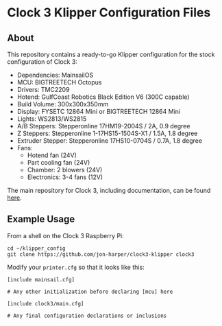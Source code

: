 # Clock 3 Klipper Configuration Files

## About

This repository contains a ready-to-go Klipper configuration for the stock configuration of Clock 3:

- Dependencies: MainsailOS
- MCU: BIGTREETECH Octopus
- Drivers: TMC2209
- Hotend: GulfCoast Robotics Black Edition V6 (300C capable)
- Build Volume: 300x300x350mm
- Display: FYSETC 12864 Mini or BIGTREETECH 12864 Mini
- Lights: WS2813/WS2815
- A/B Steppers: Stepperonline 17HM19-2004S / 2A, 0.9 degree
- Z Steppers: Stepperonline 1-17HS15-1504S-X1 / 1.5A, 1.8 degree
- Extruder Stepper: Stepperonline 17HS10-0704S / 0.7A, 1.8 degree
- Fans:
  - Hotend fan (24V)
  - Part cooling fan (24V)
  - Chamber: 2 blowers (24V)
  - Electronics: 3-4 fans (12V)
  
The main repository for Clock 3, including documentation, can be found [here](https://github.com/jon-harper/clock3).

## Example Usage

From a shell on the Clock 3 Raspberry Pi:

```
cd ~/klipper_config
git clone https://github.com/jon-harper/clock3-klipper clock3
```

Modify your `printer.cfg` so that it looks like this:

```
[include mainsail.cfg]

# Any other initialization before declaring [mcu] here

[include clock3/main.cfg]

# Any final configuration declarations or inclusions
```